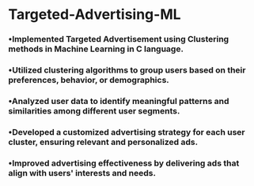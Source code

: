 # Targeted-Advertising-ML
### •Implemented Targeted Advertisement using Clustering methods in Machine Learning in C language.
### •Utilized clustering algorithms to group users based on their preferences, behavior, or demographics.
### •Analyzed user data to identify meaningful patterns and similarities among different user segments.
### •Developed a customized advertising strategy for each user cluster, ensuring relevant and personalized ads.
### •Improved advertising effectiveness by delivering ads that align with users' interests and needs.
